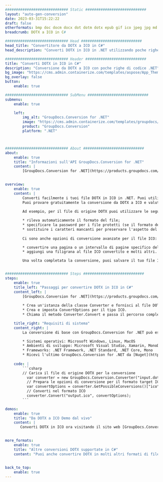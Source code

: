 ```yaml
---
############################# Static ############################
layout: "auto-gen-conversion"
date: 2023-03-31T15:22:22
draft: false
otherformats: bmp doc docm docx dot dotm dotx epub gif ico jpeg jpg md odt ott pdf png psd rtf tex tif tiff txt xps
breadcrumb: DOTX a ICO in C#

############################# Head ############################
head_title: "Convertitore da DOTX a ICO in C#"
head_description: "Converti DOTX in ICO in .NET utilizzando poche righe di codice. Utilizza l'API di conversione dei documenti di GroupDocs per convertire oltre 160 formati di file."

############################# Header ############################
title: "Converti DOTX in ICO in C#"
description: "Conversione da DOTX a ICO con poche righe di codice .NET"
bg_image: "https://cms.admin.containerize.com/templates/aspose/App_Themes/V3/images/bg/header1.png"
bg_overlay: false
button:
    enable: true

############################# SubMenu ############################
submenu:
    enable: true

    left:
        img_alt: "GroupDocs.Conversion for .NET"
        image: "https://cms.admin.containerize.com/templates/groupdocs/images/product-logos/90x90-noborder/groupdocs-conversion-net.png"
        product: "GroupDocs.Conversion"
        platform: ".NET"



############################# About ############################
about:
    enable: true
    title: "Informazioni sull'API GroupDocs.Conversion for .NET"
    content: |
        [GroupDocs.Conversion for .NET](https://products.groupdocs.com/conversion/net/) può essere utilizzato per convertire Microsoft Word, Excel, PowerPoint, PDF, Visio e altri formati. GroupDocs.Conversion è un'API standalone adatta per sistemi interni e back-end in cui sono richieste prestazioni elevate. Non dipende da alcun software come Microsoft o Open Office.
    

overview:
    enable: true
    content: |
        Converti facilmente i tuoi file DOTX in ICO in .NET. Puoi utilizzare solo un paio di righe di codice C# in qualsiasi piattaforma a tua scelta come: Windows, Linux, macOS.
        Puoi provare gratuitamente la conversione da DOTX a ICO e valutare la qualità dei risultati della conversione. Insieme a semplici scenari di conversione di file, puoi provare opzioni più avanzate per caricare il file di origine DOTX e per salvare il risultato di output ICO. 
        
        Ad esempio, per il file di origine DOTX puoi utilizzare le seguenti opzioni di caricamento:

        * rileva automaticamente il formato del file;
        * specificare la password per i file protetti (se il formato del file lo supporta);
        * sostituire i caratteri mancanti per preservare l'aspetto del documento.
        
        Ci sono anche opzioni di conversione avanzate per il file ICO:

        * convertire una pagina o un intervallo di pagine specifico del documento;
        * aggiungi una filigrana al file ICO convertito e molti altri.

        Una volta completata la conversione, puoi salvare il tuo file ICO nel percorso del file locale o in qualsiasi archivio di terze parti come FTP, Amazon S3, Google Drive, Dropbox ecc. Nota: per convertire DOTX in {{ TO}} non è necessario alcun software aggiuntivo installato, come MS Office, Open Office, Adobe Acrobat Reader ecc.


############################# Steps ############################
steps:
    enable: true
    title_left: "Passaggi per convertire DOTX in ICO in C#"
    content_left: |
        [GroupDocs.Conversion for .NET](https://products.groupdocs.com/conversion/net/) consente agli sviluppatori di convertire facilmente un file DOTX in ICO con poche righe di codice.
        
        * Crea un'istanza della classe Converter e fornisci al file DOTX il percorso completo
        * Crea e imposta ConvertOptions per il tipo ICO.
        * Chiama il metodo Converter.Convert e passa il percorso completo e il formato (ICO) come parametro

    title_right: "Requisiti di sistema"
    content_right: |
        La conversione di base con GroupDocs.Conversion for .NET può essere eseguita in pochi semplici passaggi. Le nostre API sono supportate su tutte le principali piattaforme e sistemi operativi. Prima di eseguire il codice seguente, assicurati di avere i seguenti prerequisiti installati sul tuo sistema.

        * Sistemi operativi: Microsoft Windows, Linux, MacOS
        * Ambienti di sviluppo: Microsoft Visual Studio, Xamarin, MonoDevelop
        * Frameworks: .NET Framework, .NET Standard, .NET Core, Mono
        * Ricevi l'ultimo GroupDocs.Conversion for .NET da [Nuget](https://www.nuget.org/packages/groupdocs.conversion)
         
    code: |
        ```csharp    
        // Carica il file di origine DOTX per la conversione
          var converter = new GroupDocs.Conversion.Converter("input.dotx");
          // Prepara le opzioni di conversione per il formato target ICO
          var convertOptions = converter.GetPossibleConversions()["ico"].ConvertOptions;
          // Converti nel formato ICO
          converter.Convert("output.ico", convertOptions);
        ```

demos:
    enable: true
    title: "Da DOTX a ICO Demo dal vivo"
    content: |
       Converti DOTX in ICO ora visitando il sito web [GroupDocs.Conversion App](https://products.groupdocs.app/conversion/family). La demo online presenta i seguenti vantaggi
          

more_formats:
    enable: true
    title: "Altre conversioni DOTX supportate in C#"
    content: "Puoi anche convertire DOTX in molti altri formati di file. Si prega di consultare l'elenco di seguito."
       
       
back_to_top:
    enable: true
---
```

